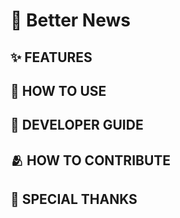 # 🧩 Better News

## ✨ FEATURES

## 🔧 HOW TO USE

## 🔮 DEVELOPER GUIDE

## 🫂 HOW TO CONTRIBUTE

## 🧡 SPECIAL THANKS
